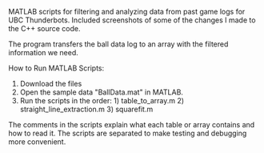 MATLAB scripts for filtering and analyzing data from past game logs for UBC Thunderbots. Included screenshots of some of the changes I made to the C++ source code.

The program transfers the ball data log to an array with the filtered information we need.

How to Run MATLAB Scripts: </br>
1. Download the files </br>
2. Open the sample data "BallData.mat" in MATLAB. </br>
3. Run the scripts in the order: 1) table_to_array.m 2) straight_line_extraction.m 3) squarefit.m </br>

The comments in the scripts explain what each table or array contains and how to read it. 
The scripts are separated to make testing and debugging more convenient.
